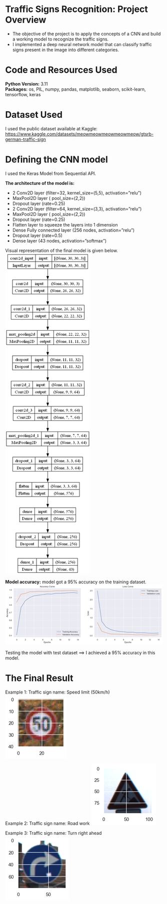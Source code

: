 # Traffic Signs Recognition: Project Overview
* The objective of the project is to apply the concepts of a CNN and build a working model to recognize the traffic signs.
* I implemented a deep neural network model that can classify traffic signs present in the image into different categories.

# Code and Resources Used 
**Python Version:** 3.11  
**Packages:** os, PIL, numpy, pandas, matplotlib, seaborn, scikit-learn, tensorflow, keras

# Dataset Used
I used the public dataset available at Kaggle: https://www.kaggle.com/datasets/meowmeowmeowmeowmeow/gtsrb-german-traffic-sign

# Defining the CNN model
I used the Keras Model from Sequential API.

**The architecture of the model is:**
* 2 Conv2D layer (filter=32, kernel_size=(5,5), activation=”relu”)
* MaxPool2D layer ( pool_size=(2,2))
* Dropout layer (rate=0.25)
* 2 Conv2D layer (filter=64, kernel_size=(3,3), activation=”relu”)
* MaxPool2D layer ( pool_size=(2,2))
* Dropout layer (rate=0.25)
* Flatten layer to squeeze the layers into 1 dimension
* Dense Fully connected layer (256 nodes, activation=”relu”)
* Dropout layer (rate=0.5)
* Dense layer (43 nodes, activation=”softmax”)

Visual representation of the final model is given below.
![alt text](https://github.com/amraskar/Traffic-Signs-Recognition-with-CNN/blob/8b58bfdec02770c292a3111f50c94932bb253a24/model.png "Visual representation of the final model")

**Model accuracy:**
model got a 95% accuracy on the training dataset.
![alt text](https://github.com/amraskar/Traffic-Signs-Recognition-with-CNN/blob/8b58bfdec02770c292a3111f50c94932bb253a24/accuracy%20and%20loss%20curves.png "Graph for accuracy and the loss")

Testing the model with test dataset ==> I achieved a 95% accuracy in this model.

# The Final Result
Example 1:
Traffic sign name: Speed limit (50km/h)
![alt text](https://github.com/amraskar/Traffic-Signs-Recognition-with-CNN/blob/fc734962d72811625a4d6c9a43540ae2bf4c91db/Speed%20limit.png "Example 1")

Example 2:
Traffic sign name: Road work
![alt text](https://github.com/amraskar/Traffic-Signs-Recognition-with-CNN/blob/fc734962d72811625a4d6c9a43540ae2bf4c91db/Road%20work.png "Example 2")

Example 3:
Traffic sign name: Turn right ahead
![alt text](https://github.com/amraskar/Traffic-Signs-Recognition-with-CNN/blob/fc734962d72811625a4d6c9a43540ae2bf4c91db/Turn%20right%20ahead.png "Example 3")
